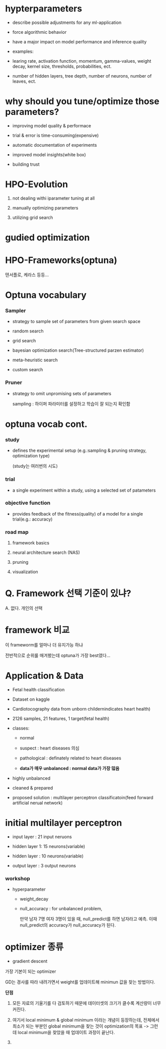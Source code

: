 # hypterparameters

- describe possible adjustments for any ml-application

- force algorithmic behavior

- have a major impact on model performance and inference quality

- examples:

- learing rate, activation function, momentum, gamma-values, weight decay, kernel size, thresholds, probabilities, ect.

- number of hidden layers, tree depth, number of neurons, number of leaves, ect.

# why should you tune/optimize those parameters?

- improving model quality & performace

- trial & error is time-consuming(expensive)

- automatic documentation of experiments

- improved model insights(white box)

- building trust

# HPO-Evolution

1. not dealing withi iparameter tuning at all

2. manually optimizing parameters

3. utilizing grid search

# gudied optimization

# HPO-Frameworks(optuna)

  텐서플로, 케라스 등등...

# Optuna vocabulary

### Sampler

- strategy to sample set of parameters from given search space

- random search

- grid search

- bayesian optimization search(Tree-structured parzen estimator)

- meta-heuristic search

- custom search

### Pruner

- strategy to omit unpromising sets of parameters

  sampling : 하이퍼 파라미터를 설정하고 학습이 잘 되는지 확인함

# optuna vocab cont.

### study

- defines the experimental setup (e.g.:sampling & pruning strategy, optimization type)

  (study는 여러번의 시도)

### trial

- a single experiment within a study, using a selected set of patameters

### objective function

- provides feedback of the fitness(quality) of a model for a single trial(e.g.: accuracy)

### road map

1. framework basics

2. neural architecture search (NAS)

3. pruning

4. visualization


# Q. Framework 선택 기준이 있냐?

A. 없다. 개인의 선택 

# framework 비교

이 frameworm를 얼마나 더 유지가능 하냐

전반적으로 순위룰 매겨봤는데 optuna가 가장 best였다...


# Application & Data

- Fetal health classification

- Dataset on kaggle

- Cardiotocography data from unborn childernindicates heart health)

- 2126 samples, 21 features, 1 target(fetal health)

- classes:

  - normal
 
  - suspect : heart diseases 의심
 
  - pathological : definately related to heart diseases
 
  - **data가 매우 unbalanced : normal data가 가장 많음**
 
- highly unbalanced

- cleaned & prepared

- proposed solution : multilayer perceptron classificatoin(feed forward artificial nerual network)


# initial multilayer perceptron

- input layer : 21 input neruons

- hidden layer 1: 15 neurons(variable)

- hidden layer : 10 neurons(variable)

- output layer : 3 output neurons

### workshop

- hyperparameter

  - weight_decay
 
  - null_accuracy : for unbalanced problem,

    만약 남자 7명 여자 3명이 있을 때, null_predict를 하면 남자라고 예측. 이때 null_predict의 accuracy가 null_accuracy가 된다. 
 


# optimizer 종류

- gradient descent

가장 기본이 되는 optimizer

GD는 경사를 따라 내려가면서 weight를 업데이트해 minimun 값을 찾는 방법이다. 

**단점**

1. 모든 자료의 기울기를 다 검토하기 때문에 데이터셋의 크기가 클수록 계산량이 너무 커진다.
2. 여기서 local minimum & global minimum 이라는 개념이 등장하는데, 전체에서 최소가 되는 부분인 global minimum을 찾는 것이 optimization의 목표 -> 그런데 local minimum을 찾았을 때 업데이트 과정이 끝난다.

3. 

